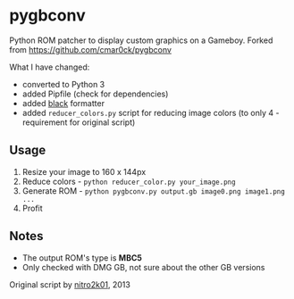 # pygbconv

Python ROM patcher to display custom graphics on a Gameboy.
Forked from https://github.com/cmar0ck/pygbconv

What I have changed:

- converted to Python 3
- added Pipfile (check for dependencies)
- added [black](https://github.com/psf/black) formatter
- added `reducer_colors.py` script for reducing image colors (to only 4 - requirement for original script)

## Usage

1.  Resize your image to 160 x 144px
2.  Reduce colors - `python reducer_color.py your_image.png`
3.  Generate ROM - `python pygbconv.py output.gb image0.png image1.png ...`
4.  Profit

## Notes

- The output ROM's type is **MBC5**
- Only checked with DMG GB, not sure about the other GB versions

Original script by [nitro2k01](http://blog.gg8.se), 2013

